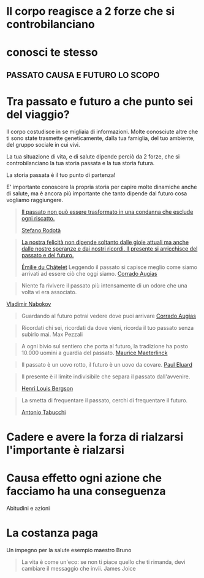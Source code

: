 # Il corpo reagisce a 2 forze che si controbilanciano

# conosci te stesso




## PASSATO CAUSA  E FUTURO LO SCOPO 

# Tra passato e futuro a che punto sei del viaggio?

Il corpo costudisce in se migliaia di informazioni.
Molte conosciute altre che ti sono state trasmette geneticamente, dalla tua famiglia, del tuo ambiente, del gruppo sociale in cui vivi.

La tua situazione di vita, e di salute dipende perciò da 2 forze, che si controbilanciano la tua storia passata e la tua storia futura.

La storia passata è il tuo punto di partenza! 

E' importante conoscere la propria storia per capire molte dinamiche anche di salute, ma è ancora più importante che tanto dipende dal futuro cosa vogliamo raggiungere.

> [Il passato non può essere trasformato in una condanna che esclude ogni riscatto.](https://www.lefrasi.com/frase/stefano-rodota-passato-non-puo-essere-trasformato-condanna)
> 
> [Stefano Rodotà](https://www.lefrasi.com/autore/stefano-rodota)

> [La nostra felicità non dipende soltanto dalle gioie attuali ma anche dalle nostre speranze e dai nostri ricordi. Il presente si arricchisce del passato e del futuro.](https://www.lefrasi.com/frase/emilie-du-chatelet-nostra-felicita-non-dipende-soltanto-dalle)
> 
> [Émilie du Châtelet](https://www.lefrasi.com/autore/emilie-du-chatelet)
> Leggendo il passato si capisce meglio come siamo arrivati ad essere ciò che oggi siamo.
[Corrado Augias](https://www.lefrasi.com/autore/corrado-augias)

>Niente fa rivivere il passato più intensamente di un odore che una volta vi era associato.

[Vladimir Nabokov](https://www.lefrasi.com/autore/vladimir-nabokov)

> Guardando al futuro potrai vedere dove puoi arrivare
[Corrado Augias](https://www.lefrasi.com/autore/corrado-augias)

> Ricordati chi sei, ricordati da dove vieni, ricorda il tuo passato senza subirlo mai.
Max Pezzali

> A ogni bivio sul sentiero che porta al futuro, la tradizione ha posto 10.000 uomini a guardia del passato.
[Maurice Maeterlinck](https://www.lefrasi.com/autore/maurice-maeterlinck)

> Il passato è un uovo rotto, il futuro è un uovo da covare.
> [Paul Eluard](https://www.lefrasi.com/autore/paul-eluard)

> Il presente è il limite indivisibile che separa il passato dall'avvenire.
> 
> [Henri Louis Bergson](https://www.lefrasi.com/autore/henri-louis-bergson)

> La smetta di frequentare il passato, cerchi di frequentare il futuro.
> 
> [Antonio Tabucchi](https://www.lefrasi.com/autore/antonio-tabucchi)



# Cadere e avere la forza di rialzarsi l'importante è rialzarsi 
# Causa effetto ogni azione che facciamo ha una conseguenza 

Abitudini e azioni 



# La costanza paga

Un impegno per la salute esempio maestro Bruno 


> La vita è come un'eco: se non ti piace quello che ti rimanda, devi cambiare il messaggio che invii.
James Joice


<!--stackedit_data:
eyJoaXN0b3J5IjpbODg1NTkwMTE3XX0=
-->